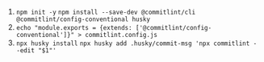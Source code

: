 1. `npm init -y`
   `npm install --save-dev @commitlint/cli @commitlint/config-conventional husky`
2. `echo "module.exports = {extends: ['@commitlint/config-conventional']}" > commitlint.config.js`
3. `npx husky install`
   `npx husky add .husky/commit-msg 'npx commitlint --edit "$1"'`
